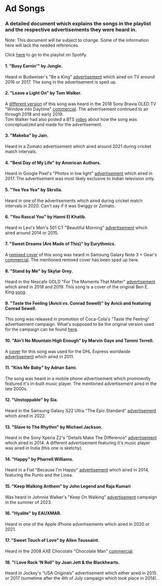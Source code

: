 # Ad Songs
### A detailed document which explains the songs in the playlist and the respective advertisements they were heard in.

Note: This document will be subject to change. Some of the information here will lack the needed references.

Click [here](https://open.spotify.com/playlist/2p3kZP5Hm4aFJfaqEfVwqU?si=2044aff811fd4b50) to go to the playlist on Spotify.

#### 1. "Busy Earnin'" by Jungle.
Heard in Budweiser's "Be a King" [advertisement](https://www.youtube.com/watch?v=NZuY_cV-x8Q) which aired on TV around 2016 or 2017. The song in the advertisement is sped up.

#### 2. "Leave a Light On" by Tom Walker.
A [different version](https://www.youtube.com/watch?v=NLpf3Ts2HeI) of this song was heard in the 2018 Sony Bravia OLED TV "Window into Daytime" [commercial](https://www.youtube.com/watch?v=CYMGZuufCLg). The advertisement continued to air through 2018 and early 2019.<br>
Tom Walker had also posted a BTS [video](https://www.youtube.com/watch?v=u8sRSWZKIwQ) about how the song was conceptualized and made for the advertisement.

#### 3. "Makeba" by Jain.
Heard in a Zomato advertisement which aired around 2021 during cricket match intervals.

#### 4. "Best Day of My Life" by American Authors.
Heard in Google Pixel's "Photos in low light" [advertisement](https://www.youtube.com/watch?v=NBNyyIKMhi8) which aired in 2017. The advertisement was most likely exclusive to Indian television only.

#### 5. "Yea Yea Yea" by Skrxlla.
Heard in one of the advertisements which aired during cricket match intervals in 2020. Can't say if it was Swiggy or Zomato.

#### 6. "You Rascal You" by Hanni El Khatib.
Heard in Levi's Men's 501 CT "Beautiful Morning" [advertisement](https://www.youtube.com/watch?v=6JwNYPgBhfM) which aired around 2014 or 2015.

#### 7. "Sweet Dreams (Are Made of This)" by Eurythmics.
A [remixed cover](https://www.youtube.com/watch?v=F0p-vkK4ICg) of this song was heard in Samsung Galaxy Note 3 + Gear's [commercial](https://www.youtube.com/watch?v=qVXD0ZogLR8). The mentioned remixed cover has been sped up here.

#### 8. "Stand by Me" by Skylar Grey.
Heard in the Nescafe GOLD "For The Moments That Matter" [advertisement](https://www.youtube.com/watch?v=04olB9MPGyk) which aired in 2018 and 2019. This song is a cover of the original Ben E. King [song](https://open.spotify.com/track/3SdTKo2uVsxFblQjpScoHy?si=2b7d8d6f1fe5409d).

#### 9. "Taste the Feeling (Avicii vs. Conrad Sewell)" by Avicii and featuring Conrad Sewell.
This song was released in promotion of Coca-Cola's "Taste the Feeling" advertisement campaign. What's supposed to be the original version used for the campaign can be found [here](https://www.youtube.com/watch?v=xa6mLZf5HVw).

#### 10. "Ain't No Mountain High Enough" by Marvin Gaye and Tammi Terrell.
A [cover](https://www.youtube.com/watch?v=CA1FFTAOEpI) for this song was used for the DHL Express worldwide [advertisement](https://www.youtube.com/watch?v=rAPXK-i2xgE) which aired in 2011.

#### 11. "Kiss Me Baby" by Adnan Sami.
The song was heard in a mobile phone advertisement which prominently featured it's in-built music player. The mentioned advertisement aired in the late 2000s.

#### 12. "Unstoppable" by Sia.
Heard in the Samsung Galaxy S22 Ultra "The Epic Standard" [advertisement](https://www.youtube.com/watch?v=BBlZiECq8ZA) which aired in 2022.

#### 13. "Slave to The Rhythm" by Michael Jackson.
Heard in the Sony Xperia Z2's "Details Make The Difference" [advertisement](https://www.youtube.com/watch?v=zuhWv7_Fef4) which aired in 2014. A different advertisement featuring it's music player was aired in India (this one is sketchy).

#### 14. "Happy" by Pharrell Williams.
Heard in a Fiat "Because I'm Happy" [advertisement](https://www.youtube.com/watch?v=eZvb9Kde03A) which aired in 2014, featuring the Punto and the Linea.

#### 15. "Keep Walking Anthem" by John Legend and Raja Kumari
Was heard in Johnnie Walker's "Keep On Walking" [advertisement](https://www.youtube.com/watch?v=EOmwv45cls8) campaign in the summer of 2023.

#### 16. "Hyalite" by EAUXMAR.
Heard in one of the Apple iPhone advertisements which aired in 2020 or 2021.

#### 17. "Sweet Touch of Love" by Allen Toussaint.
Heard in the 2008 AXE Chocolate "Chocolate Man" [commercial](https://www.youtube.com/watch?v=I4G3_jovoTc).

#### 18. "I Love Rock 'N Roll" by Joan Jett & the Blackhearts.
Heard in Jockey's "USA Originals" advertisement which either aired in 2015 or 2017 (sometime after the 4th of July campaign which took place in 2014).
